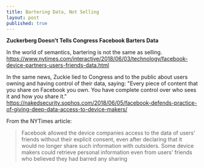 ```yaml
---
title: Bartering Data, Not Selling
layout: post
published: true
---
```

**Zuckerberg Doesn't Tells Congress Facebook Barters Data**

In the world of semantics, bartering is not the same as selling. https://www.nytimes.com/interactive/2018/06/03/technology/facebook-device-partners-users-friends-data.html

In the same news, Zuckie lied to Congress and to the public about users owning and having control of their data, saying: "Every piece of content that you share on Facebook you own. You have complete control over who sees it and how you share it." https://nakedsecurity.sophos.com/2018/06/05/facebook-defends-practice-of-giving-deep-data-access-to-device-makers/

From the NYTimes article:
<blockquote>
Facebook allowed the device companies access to the data of users’ friends without their explicit consent, even after declaring that it would no longer share such information with outsiders. Some device makers could retrieve personal information even from users’ friends who believed they had barred any sharing
</blockquote>

